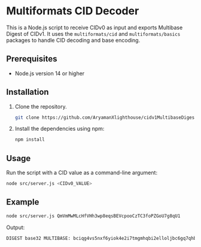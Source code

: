 # Multiformats CID Decoder

This is a Node.js script to receive CIDv0 as input and exports Multibase Digest of CIDv1. It uses the `multiformats/cid` and `multiformats/basics` packages to handle CID decoding and base encoding.

## Prerequisites

- Node.js version 14 or higher

## Installation

1. Clone the repository.
    ```bash
    git clone https://github.com/AryamanXlighthouse/cidv1MultibaseDigest.git
    ```
2. Install the dependencies using npm:

    ```bash
    npm install
    ```

## Usage
Run the script with a CID value as a command-line argument:

```bash
node src/server.js <CIDv0_VALUE>
```

## Example

```bash
node src/server.js QmVmMwMLcHfVHh3wp8eqsBEVcpooCzTC3foPZGoU7g8qU1
```

Output:

```bash
DIGEST base32 MULTIBASE: bciqg4vs5nxf6yiok4e2i7tmgmhqbi2elloljbc6gq7qhbbeufn47lzq```

